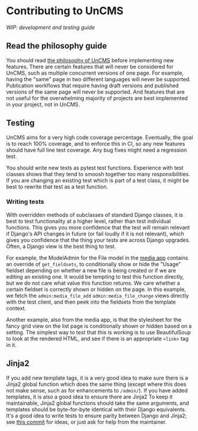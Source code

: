 # Contributing to UnCMS

_WIP: development and testing guide_

## Read the philosophy guide

You should read [the philosophy of UnCMS](philosophy.md) before implementing new features.
There are certain features that will never be considered for UnCMS,
such as multiple concurrent versions of one page.
For example, having the "same" page in two different languages will never be supported.
Publication workflows that require having draft versions and published versions of the same page will never be supported.
And features that are not useful for the overwhelming majority of projects are best implemented in your project,
not in UnCMS.

## Testing

UnCMS aims for a very high code coverage percentage.
Eventually, the goal is to reach 100% coverage, and to enforce this in CI,
so any new features should have full line test coverage.
Any bug fixes might need a regression test.

You should write new tests as pytest test functions.
Experience with test classes shows that they tend to smoosh together too many responsibilities.
If you are changing an existing test which is part of a test class,
it might be best to rewrite that test as a test function.

### Writing tests

With overridden methods of subclasses of standard Django classes,
it is best to test functionality at a higher level,
rather than test individual functions.
This gives you more confidence that the test will remain relevant if Django's API changes in future (or fail loudly if it is not relevant),
which gives you confidence that the thing your tests are across Django upgrades.
Often, a Django view is the best thing to test.

For example, the ModelAdmin for the File model in the [media app](media-app.md) contains an override of `get_fieldsets`,
to conditionally show or hide the "Usage" fieldset depending on whether a new file is being created or if we are editing an existing one.
It would be tempting to test this function directly,
but we do not care what value this function returns.
We care whether a certain fieldset is correctly shown or hidden on the page.
In this example, we fetch the `admin:media_file_add` `admin:media_file_change` views directly with the test client,
and then peek into the fieldsets from the template context.

Another example, also from the media app, is that the stylesheet for the fancy grid view on the list page is conditionally shown or hidden based on a setting.
The simplest way to test that this is working is to use BeautifulSoup to look at the rendered HTML,
and see if there is an appropriate `<link>` tag in it.

## Jinja2

If you add new template tags, it is a very good idea to make sure there is a Jinja2 global function which does the same thing
(except where this does not make sense, such as for enhancements to `/admin/`).
If you have added templates, it is also a good idea to ensure there are Jinja2
To keep it maintainable,
Jinja2 global functions should take the same arguments,
and templates should be byte-for-byte identical with their Django equivalents.
It's a good idea to write tests to ensure parity between Django and Jinja2;
see [this commit](https://github.com/uncms-dev/uncms/commit/e509b38af17630e75429a433511f5758bbdfd997) for ideas,
or just ask for help from the maintainer.
